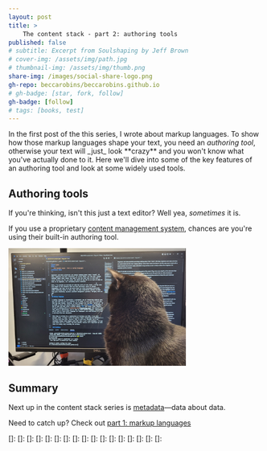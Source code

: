 ```yaml
---
layout: post
title: >
    The content stack - part 2: authoring tools
published: false
# subtitle: Excerpt from Soulshaping by Jeff Brown
# cover-img: /assets/img/path.jpg
# thumbnail-img: /assets/img/thumb.png
share-img: /images/social-share-logo.png
gh-repo: beccarobins/beccarobins.github.io
# gh-badge: [star, fork, follow]
gh-badge: [follow]
# tags: [books, test]
---
```


In the first post of the this series, I wrote about markup languages. To show how those markup languages shape your text, you need an _authoring tool_, otherwise your text will \_just\_ look \*\*crazy\*\* and you won't know what you've actually done to it. Here we'll dive into some of the key features of an authoring tool and look at some widely used tools.

## Authoring tools

If you're thinking, isn't this just a text editor? Well yea, _sometimes_ it is. 

If you use a proprietary [content management system](../coming-soon), chances are you're using their built-in authoring tool. 

<div>
<img src="../images/mick-vs-code.jpg" alt="Becca's cat Mick supervising her authoring work in Visual Studio Code]" width="70%" height="70%" class="center">
</div>

## Summary

Next up in the content stack series is [metadata](../coming-soon)&mdash;data about data.

Need to catch up? Check out [part 1: markup languages](../content-stack-markup)

[]: 
[]: 
[]: 
[]: 
[]: 
[]: 
[]: 
[]: 
[]: 
[]: 
[]: 
[]: 
[]: 
[]: 
[]: 
[]: 
[]: 